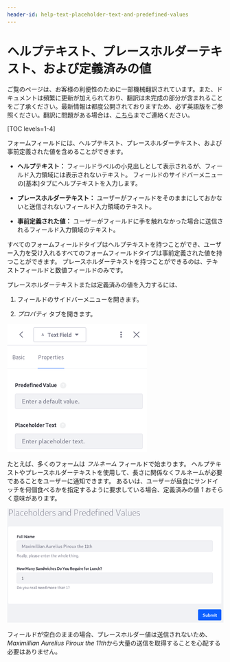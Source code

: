 ```yaml
---
header-id: help-text-placeholder-text-and-predefined-values
---
```


# ヘルプテキスト、プレースホルダーテキスト、および定義済みの値

<p class="alert alert-info"><span class="wysiwyg-color-blue120">ご覧のページは、お客様の利便性のために一部機械翻訳されています。また、ドキュメントは頻繁に更新が加えられており、翻訳は未完成の部分が含まれることをご了承ください。最新情報は都度公開されておりますため、必ず英語版をご参照ください。翻訳に問題がある場合は、<a href="mailto:support-content-jp@liferay.com">こちら</a>までご連絡ください。</span></p>

[TOC levels=1-4]

フォームフィールドには、ヘルプテキスト、プレースホルダーテキスト、および事前定義された値を含めることができます。

  - **ヘルプテキスト：** フィールドラベルの小見出しとして表示されるが、フィールド入力領域には表示されないテキスト。 フィールドのサイドバーメニューの[基本]タブにヘルプテキストを入力します。

  - **プレースホルダーテキスト：** ユーザーがフィールドをそのままにしておかないと送信されないフィールド入力領域のテキスト。

  - **事前定義された値：** ユーザーがフィールドに手を触れなかった場合に送信されるフィールド入力領域のテキスト。

すべてのフォームフィールドタイプはヘルプテキストを持つことができ、ユーザー入力を受け入れるすべてのフォームフィールドタイプは事前定義された値を持つことができます。 プレースホルダーテキストを持つことができるのは、テキストフィールドと数値フィールドのみです。

プレースホルダーテキストまたは定義済みの値を入力するには、

1.  フィールドのサイドバーメニューを開きます。

2.  *プロパティ* タブを開きます。

![図1：定義済みの値とプレースホルダーテキストは、[プロパティ]タブに入力されます。](../../images/forms-placeholder-predefined-values.png)

たとえば、多くのフォームは *フルネーム* フィールドで始まります。 ヘルプテキストやプレースホルダーテキストを使用して、長さに関係なくフルネームが必要であることをユーザーに通知できます。 あるいは、ユーザーが昼食にサンドイッチを何個食べるかを指定するように要求している場合、定義済みの値 *1* おそらく意味があります。

![図2：ここの[氏名]フィールドはヘルプテキストとプレースホルダーテキストを使用していますが、サンドイッチフィールドは定義済みの値を使用しています。](../../images/forms-help-placeholder-predefined.png)

フィールドが空白のままの場合、プレースホルダー値は送信されないため、 *Maximillian Aurelius Piroux the 11th*から大量の送信を取得することを心配する必要はありません。
